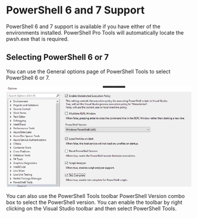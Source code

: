 # PowerShell 6 and 7 Support

PowerShell 6 and 7 support is available if you have either of the environments installed. PowerShell Pro Tools will automatically locate the pwsh.exe that is required.

## Selecting PowerShell 6 or 7

You can use the General options page of PowerShell Tools to select PowerShell 6 or 7.

![](../../.gitbook/assets/image%20%287%29.png)

You can also use the PowerShell Tools toolbar PowerShell Version combo box to select the PowerShell version. You can enable the toolbar by right clicking on the Visual Studio toolbar and then select PowerShell Tools. 

